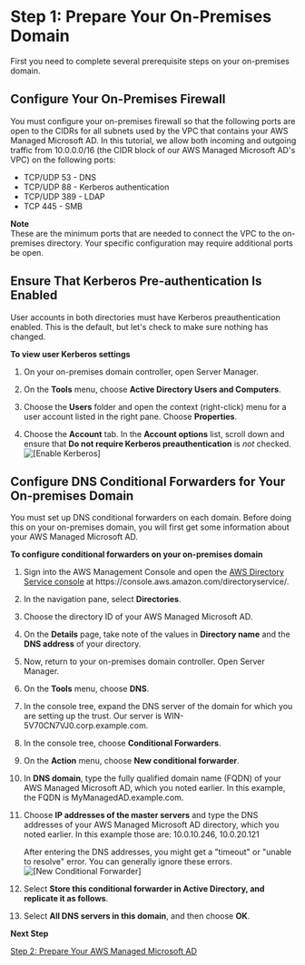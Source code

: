 # Step 1: Prepare Your On\-Premises Domain<a name="ms_ad_tutorial_setup_trust_prepare_onprem"></a>

First you need to complete several prerequisite steps on your on\-premises domain\.

## Configure Your On\-Premises Firewall<a name="tutorial_setup_trust_connect_vpc"></a>

You must configure your on\-premises firewall so that the following ports are open to the CIDRs for all subnets used by the VPC that contains your AWS Managed Microsoft AD\. In this tutorial, we allow both incoming and outgoing traffic from 10\.0\.0\.0/16 \(the CIDR block of our AWS Managed Microsoft AD's VPC\) on the following ports:
+ TCP/UDP 53 \- DNS
+ TCP/UDP 88 \- Kerberos authentication
+ TCP/UDP 389 \- LDAP
+ TCP 445 \- SMB

**Note**  
These are the minimum ports that are needed to connect the VPC to the on\-premises directory\. Your specific configuration may require additional ports be open\.

## Ensure That Kerberos Pre\-authentication Is Enabled<a name="tutorial_setup_trust_enable_kerberos"></a>

User accounts in both directories must have Kerberos preauthentication enabled\. This is the default, but let's check to make sure nothing has changed\.

**To view user Kerberos settings**

1. On your on\-premises domain controller, open Server Manager\.

1. On the **Tools** menu, choose **Active Directory Users and Computers**\.

1. Choose the **Users** folder and open the context \(right\-click\) menu for a user account listed in the right pane\. Choose **Properties**\. 

1.  Choose the **Account** tab\. In the **Account options** list, scroll down and ensure that **Do not require Kerberos preauthentication** is *not* checked\.   
![\[Enable Kerberos\]](http://docs.aws.amazon.com/directoryservice/latest/admin-guide/images/kerberos_enabled.png)

## Configure DNS Conditional Forwarders for Your On\-premises Domain<a name="tutorial_setup_trust_onprem_forwarder"></a>

You must set up DNS conditional forwarders on each domain\. Before doing this on your on\-premises domain, you will first get some information about your AWS Managed Microsoft AD\.

**To configure conditional forwarders on your on\-premises domain**

1. Sign into the AWS Management Console and open the [AWS Directory Service console](https://console.aws.amazon.com/directoryservice/) at https://console\.aws\.amazon\.com/directoryservice/\.

1. In the navigation pane, select **Directories**\.

1. Choose the directory ID of your AWS Managed Microsoft AD\.

1. On the **Details** page, take note of the values in **Directory name** and the **DNS address** of your directory\.

1. Now, return to your on\-premises domain controller\. Open Server Manager\.

1. On the **Tools** menu, choose **DNS**\.

1. In the console tree, expand the DNS server of the domain for which you are setting up the trust\. Our server is WIN\-5V70CN7VJ0\.corp\.example\.com\.

1. In the console tree, choose **Conditional Forwarders**\.

1. On the **Action** menu, choose **New conditional forwarder**\. 

1. In **DNS domain**, type the fully qualified domain name \(FQDN\) of your AWS Managed Microsoft AD, which you noted earlier\. In this example, the FQDN is MyManagedAD\.example\.com\.

1. Choose **IP addresses of the master servers** and type the DNS addresses of your AWS Managed Microsoft AD directory, which you noted earlier\. In this example those are: 10\.0\.10\.246, 10\.0\.20\.121

   After entering the DNS addresses, you might get a "timeout" or "unable to resolve" error\. You can generally ignore these errors\.  
![\[New Conditional Forwarder\]](http://docs.aws.amazon.com/directoryservice/latest/admin-guide/images/new_cond_forwarder_diag_box_2.png)

1. Select **Store this conditional forwarder in Active Directory, and replicate it as follows**\.

1. Select **All DNS servers in this domain**, and then choose **OK**\.

**Next Step**

[Step 2: Prepare Your AWS Managed Microsoft AD](ms_ad_tutorial_setup_trust_prepare_mad.md)